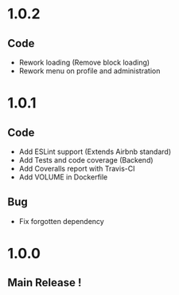 # 1.0.2
## Code
* Rework loading (Remove block loading) 
* Rework menu on profile and administration

# 1.0.1
## Code
* Add ESLint support (Extends Airbnb standard)
* Add Tests and code coverage (Backend)
* Add Coveralls report with Travis-CI
* Add VOLUME in Dockerfile

## Bug
* Fix forgotten dependency

# 1.0.0
## Main Release !
